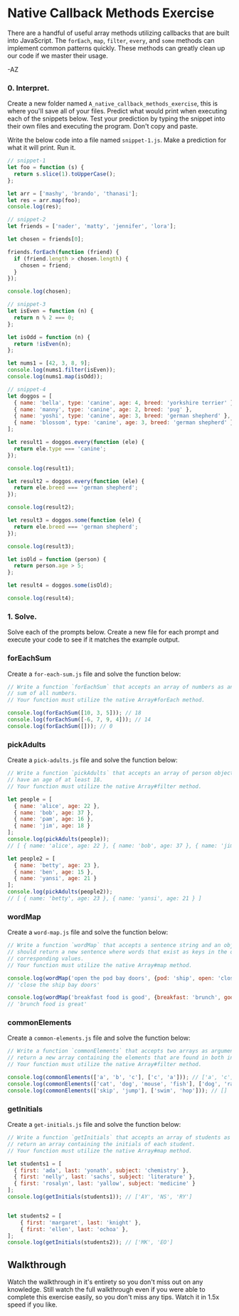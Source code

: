 # Native Callback Methods Exercise

There are a handful of useful array methods utilizing callbacks that are built into JavaScript. The
`forEach`, `map`, `filter`, `every`, and `some` methods can implement common patterns
quickly. These methods can greatly clean up our code if we master their usage.



-AZ

### 0. Interpret.

Create a new folder named `A_native_callback_methods_exercise`, this is where you'll save all of
your files. Predict what would print when executing each of the snippets below. Test your prediction
by typing the snippet into their own files and executing the program. Don't copy and paste.

Write the below code into a file named `snippet-1.js`. Make a prediction for what it will print. Run
it.

```js
// snippet-1
let foo = function (s) {
  return s.slice(1).toUpperCase();
};

let arr = ['mashy', 'brando', 'thanasi'];
let res = arr.map(foo);
console.log(res);
```

```js
// snippet-2
let friends = ['nader', 'matty', 'jennifer', 'lora'];

let chosen = friends[0];

friends.forEach(function (friend) {
  if (friend.length > chosen.length) {
    chosen = friend;
  }
});

console.log(chosen);
```

```js
// snippet-3
let isEven = function (n) {
  return n % 2 === 0;
};

let isOdd = function (n) {
  return !isEven(n);
};

let nums1 = [42, 3, 8, 9];
console.log(nums1.filter(isEven));
console.log(nums1.map(isOdd));
```

```js
// snippet-4
let doggos = [
  { name: 'bella', type: 'canine', age: 4, breed: 'yorkshire terrier' },
  { name: 'manny', type: 'canine', age: 2, breed: 'pug' },
  { name: 'yoshi', type: 'canine', age: 3, breed: 'german shepherd' },
  { name: 'blossom', type: 'canine', age: 3, breed: 'german shepherd' }
];

let result1 = doggos.every(function (ele) {
  return ele.type === 'canine';
});

console.log(result1);

let result2 = doggos.every(function (ele) {
  return ele.breed === 'german shepherd';
});

console.log(result2);

let result3 = doggos.some(function (ele) {
  return ele.breed === 'german shepherd';
});

console.log(result3);

let isOld = function (person) {
  return person.age > 5;
};

let result4 = doggos.some(isOld);

console.log(result4);
```

### 1. Solve.

Solve each of the prompts below. Create a new file for each prompt and execute your code to see if it
matches the example output.

### forEachSum

Create a `for-each-sum.js` file and solve the function below:

```js
// Write a function `forEachSum` that accepts an array of numbers as an argument and returns the total
// sum of all numbers.
// Your function must utilize the native Array#forEach method.

console.log(forEachSum([10, 3, 5])); // 18
console.log(forEachSum([-6, 7, 9, 4])); // 14
console.log(forEachSum([])); // 0
```

### pickAdults

Create a `pick-adults.js` file and solve the function below:

```js
// Write a function `pickAdults` that accepts an array of person objects and returns the objects that 
// have an age of at least 18.
// Your function must utilize the native Array#filter method.

let people = [
  { name: 'alice', age: 22 },
  { name: 'bob', age: 37 },
  { name: 'pam', age: 16 },
  { name: 'jim', age: 18 }
];
console.log(pickAdults(people)); 
// [ { name: 'alice', age: 22 }, { name: 'bob', age: 37 }, { name: 'jim', age: 18 } ]

let people2 = [
  { name: 'betty', age: 23 },
  { name: 'ben', age: 15 },
  { name: 'yansi', age: 21 }
];
console.log(pickAdults(people2)); 
// [ { name: 'betty', age: 23 }, { name: 'yansi', age: 21 } ]
```

### wordMap

Create a `word-map.js` file and solve the function below:

```js
// Write a function `wordMap` that accepts a sentence string and an object as arguments. The function
// should return a new sentence where words that exist as keys in the object are replaced with their
// corresponding values.
// Your function must utilize the native Array#map method.

console.log(wordMap('open the pod bay doors', {pod: 'ship', open: 'close'})); 
// 'close the ship bay doors'

console.log(wordMap('breakfast food is good', {breakfast: 'brunch', good: 'great'})); 
// 'brunch food is great'
```

### commonElements

Create a `common-elements.js` file and solve the function below:

```js
// Write a function `commonElements` that accepts two arrays as arguments. The function should
// return a new array containing the elements that are found in both input arrays.
// Your function must utilize the native Array#filter method.

console.log(commonElements(['a', 'b', 'c'], ['c', 'a'])); // ['a', 'c']
console.log(commonElements(['cat', 'dog', 'mouse', 'fish'], ['dog', 'rat'])); // ['dog']
console.log(commonElements(['skip', 'jump'], ['swim', 'hop'])); // []
```


### getInitials

Create a `get-initials.js` file and solve the function below:

```js
// Write a function `getInitials` that accepts an array of students as an argument. The function should
// return an array containing the initials of each student.
// Your function must utilize the native Array#map method.

let students1 = [
  { first: 'ada', last: 'yonath', subject: 'chemistry' },
  { first: 'nelly', last: 'sachs', subject: 'literature' },
  { first: 'rosalyn', last: 'yallow', subject: 'medicine' }
];
console.log(getInitials(students1)); // ['AY', 'NS', 'RY']


let students2 = [
    { first: 'margaret', last: 'knight' },
    { first: 'ellen', last: 'ochoa' },
];
console.log(getInitials(students2)); // ['MK', 'EO']
```

## Walkthrough

Watch the walkthrough in it's entirety so you don't miss out on any knowledge. Still watch the full
walkthrough even if you were able to complete this exercise easily, so you don't miss any tips.
Watch it in 1.5x speed if you like.

